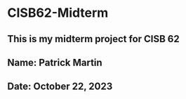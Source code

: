 # CISB62-Midterm

## This is my midterm project for CISB 62

## Name: Patrick Martin

## Date: October 22, 2023
